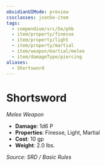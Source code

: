 ```yaml
---
obsidianUIMode: preview
cssclasses: json5e-item
tags:
  - compendium/src/5e/phb
  - item/property/finesse
  - item/property/light
  - item/property/martial
  - item/weapon/martial/melee
  - item/damageType/piercing
aliases:
  - Shortsword
---
```

# Shortsword
*Melee Weapon*  

- **Damage**: 1d6 P
- **Properties**: Finesse, Light, Martial
- **Cost**: 10 gp
- **Weight**: 2.0 lbs.

*Source: SRD / Basic Rules*